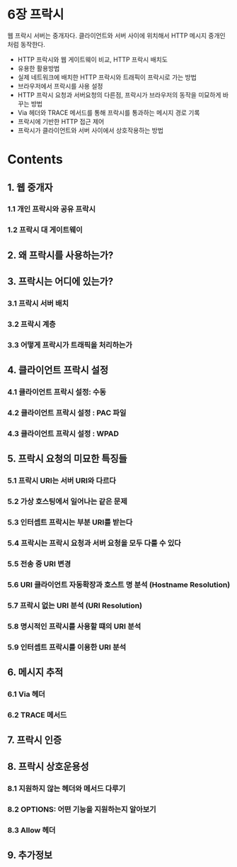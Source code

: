 <h1>6장 프락시</h1>

웹 프락시 서버는 중개자다. 클라이언트와 서버 사이에 위치해서 HTTP 메시지 중개인 처럼 동작한다.

- HTTP 프락시와 웹 게이트웨이 비교, HTTP 프락시 배치도
- 유용한 활용방법
- 실제 네트워크에 배치한 HTTP 프락시와 트래픽이 프락시로 가는 방법
- 브라우저에서 프락시를 사용 설정
- HTTP 프락시 요청과 서버요청의 다른점, 프락시가 브라우저의 동작을 미묘하게 바꾸는 방법
- Via 헤더와 TRACE 메서드를 통해 프락시를 통과하는 메시지 경로 기록
- 프락시에 기반한 HTTP 접근 제어
- 프락시가 클라이언트와 서버 사이에서 상호작용하는 방법

# Contents

## 1. 웹 중개자

### 1.1 개인 프락시와 공유 프락시

### 1.2 프락시 대 게이트웨이

## 2. 왜 프락시를 사용하는가?

## 3. 프락시는 어디에 있는가?

### 3.1 프락시 서버 배치

### 3.2 프락시 계층

### 3.3 어떻게 프락시가 트래픽을 처리하는가

## 4. 클라이언트 프락시 설정

### 4.1 클라이언트 프락시 설정: 수동

### 4.2 클라이언트 프락시 설정 : PAC 파일

### 4.3 클라이언트 프락시 설정 : WPAD

## 5. 프락시 요청의 미묘한 특징들

### 5.1 프락시 URI는 서버 URI와 다르다

### 5.2 가상 호스팅에서 일어나는 같은 문제

### 5.3 인터셉트 프락시는 부분 URI를 받는다

### 5.4 프락시는 프락시 요청과 서버 요청을 모두 다룰 수 있다

### 5.5 전송 중 URI 변경

### 5.6 URI 클라이언트 자동확장과 호스트 명 분석 (Hostname Resolution)

### 5.7 프락시 없는 URI 분석 (URI Resolution)

### 5.8 명시적인 프락시를 사용할 떄의 URI 분석

### 5.9 인터셉트 프락시를 이용한 URI 분석

## 6. 메시지 추적

### 6.1 Via 헤더

### 6.2 TRACE 메서드

## 7. 프락시 인증

## 8. 프락시 상호운용성

### 8.1 지원하지 않는 헤더와 메서드 다루기

### 8.2 OPTIONS: 어떤 기능을 지원하는지 알아보기

### 8.3 Allow 헤더

## 9. 추가정보